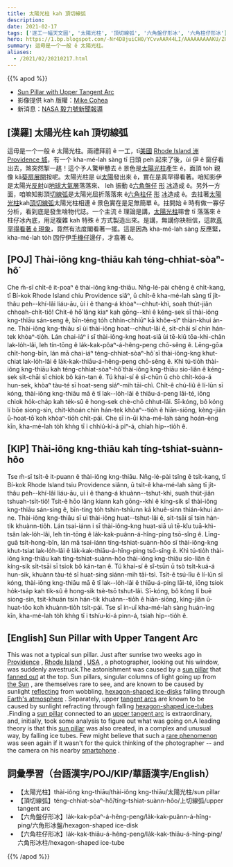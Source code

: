 ```yaml
---
title: 太陽光柱 kah 頂切線弧
description:
date: 2021-02-17
tags: ['逐工一幅天文圖', '太陽光柱', '頂切線弧', '六角盤仔形冰', '六角柱仔形冰']
hero: https://1.bp.blogspot.com/-Nr4D8juiCH0/YCvvAAR44LI/AAAAAAAAAKU/ZGtXvhIYwSUKymTZMcEDR-eNdkuwZr44wCLcBGAsYHQ/s960/SunPillar_Cohea_960.jpg
summary: 這毋是一个一般 ê 太陽光柱。
aliases:
  - /2021/02/20210217.html
---
```


{{% apod %}}

- [Sun Pillar with Upper Tangent Arc](https://apod.nasa.gov/apod/ap210217.html)
- 影像提供 kah 版權：[Mike Cohea](https://www.mikecohea.com/about)
- 新消息：[NASA 毅力號新聞報導](https://mars.nasa.gov/mars2020/timeline/landing/watch-online/)

## [漢羅] 太陽光柱 kah 頂切線弧

這毋是一个一般 ê 太陽光柱。兩禮拜前 ê 一工，tī[美國](https://www.cia.gov/the-world-factbook/countries/united-states/) [Rhode Island 洲](https://en.wikipedia.org/wiki/Rhode_Island) [Providence 城](https://youtu.be/zJ-g6DpBsAs)，有一个 kha-mé-lah sàng tī 日頭 peh 起來了後，ùi 伊 ê 窗仔看出去，煞突然掣一趒！這个予人驚甲戇去 ê 景色是[太陽光柱](https://apod.nasa.gov/apod/ap180606.html)產生 ê，面頂 to̍h 親像 kā[葵扇展開](https://catsherdyou.com/wp-content/uploads/2016/05/cat_fan_working_sm.jpg)按呢。太陽光柱是 ùi[太陽](https://solarsystem.nasa.gov/solar-system/sun/overview/)發出來 ê，實在是真罕得看著。咱知影伊是太陽光[反射](https://apod.nasa.gov/apod/ap191227.html)ùi[地球大氣層](https://spaceplace.nasa.gov/atmosphere/en/)落落來、 leh 振動 ê[六角盤仔](https://www.atoptics.co.uk/halo/platpill.htm) [形](https://www.atoptics.co.uk/halo/platpill.htm) [冰](https://www.atoptics.co.uk/halo/platpill.htm)造成 ê。另外一方面，咱嘛知影頂[切線弧](https://www.atoptics.co.uk/halo/colsolat.htm)是太陽光屈折落落來 ê[六角柱仔](https://www.atoptics.co.uk/halo/colpill.htm) [形](https://www.atoptics.co.uk/halo/colpill.htm) [冰](https://www.atoptics.co.uk/halo/colpill.htm)造成 ê。去拄著[太陽光柱](https://apod.nasa.gov/apod/ap060205.html)kah[頂切線弧](https://en.wikipedia.org/wiki/Upper_and_lower_tangent_arcs)太陽光柱相連 ê 景色實在是足無簡單 ê。拄開始 ê 時有做一寡仔分析，看到底是發生啥物代誌。一个主流 ê 理論是講，[太陽光柱](https://www.atoptics.co.uk/halo/pillar.htm)嘛會 tī 落落來 ê 柱仔冰內底，用足複雜 kah 特殊 ê 方式製造出來。是講，無講你袂相信，這款[真罕得看著 ê 現象](https://apod.nasa.gov/apod/ap200224.html)，竟然有法度閣看著一擺。這是因為 kha-mé-lah sàng 反應緊，kha-mé-lah to̍h 囥佇伊[手機仔](https://en.wikipedia.org/wiki/Camera_phone#/media/File:Sharp_J-SH04_CP+_2011.jpg)邊仔，才翕著 ê。

## [POJ] Thài-iông kng-thiāu kah téng-chhiat-sòaⁿ-hô͘

Che m̄-sī chi̍t-ê it-poaⁿ ê thài-iông kng-thiāu. Nn̄g-lé-pài chêng ê chi̍t-kang, tī Bí-kok Rhode Island chiu Providence siâⁿ, ū chi̍t-ê kha-mé-lah sàng tī ji̍t-thâu peh--khí-lâi liáu-āu, ùi i ê thang-á khòaⁿ--chhut-khì, soah thu̍t-jiân chhoah-chi̍t-tiô! Chit-ê hō͘ lâng kiaⁿ kah gōng--khì ê kéng-sek sī thài-iông kng-thiāu sán-seng ê, bīn-téng to̍h chhin-chhiūⁿ kā khôe-sìⁿ thián-khui án-ne. Thài-iông kng-thiāu sī ùi thài-iông hoat--chhut-lâi ê, si̍t-chāi sī chin hán-tek khòaⁿ-tio̍h. Lán chai-iáⁿ i sī thài-iông-kng hoat-siā ùi tē-kiû tōa-khì-chân lak-lo̍h-lâi, leh tín-tōng ê la̍k-kak-pôaⁿ-á-hêng-peng chō-sêng ê. Lēng-gōa chi̍t-hong-bīn, lán mā chai-iáⁿ téng-chhiat-sòaⁿ-hô͘ sī thài-iông-kng khut-chiat lak-lo̍h-lâi ê la̍k-kak-thiāu-á-hêng-peng chō-sêng ê. Khì tú-tio̍h thài-iông kng-thiāu kah téng-chhiat-sòaⁿ-hô͘ thài-iông kng-thiāu sio-liân ê kéng-sek si̍t-chāi sī chiok bô kán-tan ê. Tú khai-sí ê sî-chūn ū chò chi̍t-kóa-á hun-sek, khòaⁿ tàu-té sī hoat-seng siáⁿ-mih tāi-chì. Chi̍t-ê chú-liû ê lí-lūn sī kóng, thài-iông kng-thiāu mā ē tī lak--lo̍h-lâi ê thiāu-á-peng lāi-té, iōng chiok ho̍k-cha̍p kah te̍k-sû ê hong-sek chè-chō chhut-lâi. Sī-kóng, bô kóng lí bōe siong-sìn, chit-khoán chin hán-tek khòaⁿ--tio̍h ê hiān-siōng, kèng-jiân ū-hoat-tō͘ koh khòaⁿ-tio̍h chi̍t-pái. Che sī in-ūi kha-mé-lah sàng hoán-èng kīn, kha-mé-lah to̍h khǹg tī i chhiú-ki-á piⁿ-á, chiah hip--tio̍h ê.

## [KIP] Thài-iông kng-thiāu kah tíng-tshiat-suànn-hôo

Tse m̄-sī tsi̍t-ê it-puann ê thài-iông kng-thiāu. Nn̄g-lé-pài tsîng ê tsi̍t-kang, tī Bí-kok Rhode Island tsiu Providence siânn, ū tsi̍t-ê kha-mé-lah sàng tī ji̍t-thâu peh--khí-lâi liáu-āu, uì i ê thang-á khuànn--tshut-khì, suah thu̍t-jiân tshuah-tsi̍t-tiô! Tsit-ê hōo lâng kiann kah gōng--khì ê kíng-sik sī thài-iông kng-thiāu sán-sing ê, bīn-tíng to̍h tshin-tshīunn kā khuê-sìnn thián-khui án-ne. Thài-iông kng-thiāu sī uì thài-iông huat--tshut-lâi ê, si̍t-tsāi sī tsin hán-tik khuànn-tio̍h. Lán tsai-iánn i sī thài-iông-kng huat-siā uì tē-kîu tuā-khì-tsân lak-lo̍h-lâi, leh tín-tōng ê la̍k-kak-puânn-á-hîng-ping tsō-sîng ê. Līng-guā tsi̍t-hong-bīn, lán mā tsai-iánn tíng-tshiat-suànn-hôo sī thài-iông-kng khut-tsiat lak-lo̍h-lâi ê la̍k-kak-thiāu-á-hîng-ping tsō-sîng ê. Khì tú-tio̍h thài-iông kng-thiāu kah tíng-tshiat-suànn-hôo thài-iông kng-thiāu sio-liân ê kíng-sik si̍t-tsāi sī tsiok bô kán-tan ê. Tú khai-sí ê sî-tsūn ū tsò tsi̍t-kuá-á hun-sik, khuànn tàu-té sī huat-sing siánn-mih tāi-tsì. Tsi̍t-ê tsú-lîu ê lí-lūn sī kóng, thài-iông kng-thiāu mā ē tī lak--lo̍h-lâi ê thiāu-á-ping lāi-té, iōng tsiok ho̍k-tsa̍p kah ti̍k-sû ê hong-sik tsè-tsō tshut-lâi. Sī-kóng, bô kóng lí buē siong-sìn, tsit-khuán tsin hán-tik khuànn--tio̍h ê hiān-siōng, kìng-jiân ū-huat-tōo koh khuànn-tio̍h tsi̍t-pái. Tse sī in-uī kha-mé-lah sàng huán-ìng kīn, kha-mé-lah to̍h khǹg tī i tshíu-ki-á pinn-á, tsiah hip--tio̍h ê.

## [English] Sun Pillar with Upper Tangent Arc 

This was not a typical sun pillar. Just after sunrise two weeks ago in [Providence](https://youtu.be/zJ-g6DpBsAs) , [Rhode Island](https://en.wikipedia.org/wiki/Rhode_Island) , [USA](https://www.cia.gov/the-world-factbook/countries/united-states/) , a photographer, looking out his window, was suddenly awestruck.The astonishment was caused by a [sun pillar](https://apod.nasa.gov/apod/ap180606.html) that [fanned out](https://catsherdyou.com/wp-content/uploads/2016/05/cat_fan_working_sm.jpg) at the top. Sun pillars, singular columns of light going up from [the Sun](https://solarsystem.nasa.gov/solar-system/sun/overview/) , are themselves rare to see, and are known to be caused by sunlight [reflecting](https://apod.nasa.gov/apod/ap191227.html) from wobbling, [hexagon-shaped ice-disks](https://www.atoptics.co.uk/halo/platpill.htm) falling through [Earth's atmosphere](https://spaceplace.nasa.gov/atmosphere/en/) . Separately, upper [tangent arcs](https://www.atoptics.co.uk/halo/colsolat.htm) are known to be caused by sunlight refracting through falling [hexagon-shaped ice-tubes](https://www.atoptics.co.uk/halo/colpill.htm) .Finding a [sun pillar](https://apod.nasa.gov/apod/ap060205.html) connected to an [upper tangent arc](https://en.wikipedia.org/wiki/Upper_and_lower_tangent_arcs) is extraordinary, and, initially, took some analysis to figure out what was going on.A leading theory is that this [sun pillar](https://www.atoptics.co.uk/halo/pillar.htm) was also created, in a complex and unusual way, by falling ice tubes. Few might believe that such a [rare phenomenon](https://apod.nasa.gov/apod/ap200224.html) was seen again if it wasn't for the quick thinking of the photographer -- and the camera on his nearby [smartphone](https://en.wikipedia.org/wiki/Camera_phone#/media/File:Sharp_J-SH04_CP+_2011.jpg) .

## 詞彙學習（台語漢字/POJ/KIP/華語漢字/English）

- 【太陽光柱】thài-iông kng-thiāu/thài-iông kng-thiāu/太陽光柱/sun pillar
- 【頂切線弧】téng-chhiat-sòaⁿ-hô͘/tíng-tshiat-suànn-hôo/上切線弧/upper tangent arc
- 【六角盤仔形冰】la̍k-kak-pôaⁿ-á-hêng-peng/la̍k-kak-puânn-á-hîng-ping/六角形冰盤/hexagon-shaped ice-disk
- 【六角柱仔形冰】la̍k-kak-thiāu-á-hêng-peng/la̍k-kak-thiāu-á-hîng-ping/六角形冰柱/hexagon-shaped ice-tube

{{% /apod %}}
